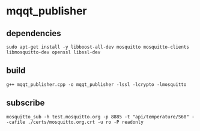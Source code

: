 # mqqt_publisher

## dependencies
```
sudo apt-get install -y libboost-all-dev mosquitto mosquitto-clients libmosquitto-dev openssl libssl-dev
```

## build
```
g++ mqqt_publisher.cpp -o mqqt_publisher -lssl -lcrypto -lmosquitto
```

## subscribe
```
mosquitto_sub -h test.mosquitto.org -p 8885 -t "api/temperature/S60" --cafile ./certs/mosquitto.org.crt -u ro -P readonly
```
